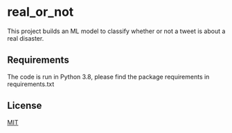 # real_or_not

This project builds an ML model to classify whether or not a tweet is about a real disaster.

## Requirements

The code is run in Python 3.8, please find the package requirements in requirements.txt

## License
[MIT](https://choosealicense.com/licenses/mit/)

